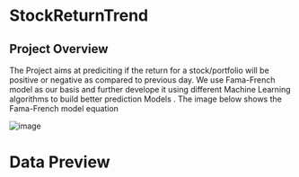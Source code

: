 # StockReturnTrend

## Project Overview

The Project aims at prediciting if the return for a stock/portfolio will be positive or negative as compared to previous day. We use Fama-French model as our basis and further develope it using different Machine Learning algorithms to build better prediction Models . The image below shows the Fama-French model equation

![image](https://user-images.githubusercontent.com/68875257/102532944-bca03f00-4072-11eb-9440-864befbb1af1.png)


# Data Preview
